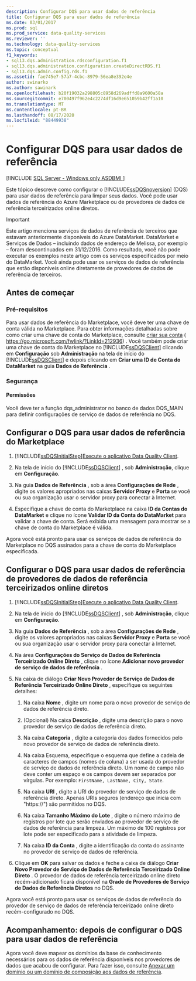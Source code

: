 ```yaml
---
description: Configurar DQS para usar dados de referência
title: Configurar DQS para usar dados de referência
ms.date: 03/01/2017
ms.prod: sql
ms.prod_service: data-quality-services
ms.reviewer: ''
ms.technology: data-quality-services
ms.topic: conceptual
f1_keywords:
- sql13.dqs.administration.rdsconfiguration.f1
- sql13.dqs.administration.configuration.createDirectRDS.f1
- sql13.dqs.admin.config.rds.f1
ms.assetid: fae745e7-57a7-4cbc-8979-56ea8e392e4e
author: swinarko
ms.author: sawinark
ms.openlocfilehash: b20f19032a298805c8958d269adffd8a9600a58a
ms.sourcegitcommit: e700497f962e4c2274df16d9e651059b42ff1a10
ms.translationtype: MT
ms.contentlocale: pt-BR
ms.lasthandoff: 08/17/2020
ms.locfileid: "88449938"
---
```

# <a name="configure-dqs-to-use-reference-data"></a>Configurar DQS para usar dados de referência

[!INCLUDE [SQL Server - Windows only ASDBMI  ](../includes/applies-to-version/sqlserver.md)]

  Este tópico descreve como configurar o [!INCLUDE[ssDQSnoversion](../includes/ssdqsnoversion-md.md)] (DQS) para usar dados de referência para limpar seus dados. Você pode usar dados de referência do Azure Marketplace ou de provedores de dados de referência terceirizados online diretos.  

> [!IMPORTANT]
> Este artigo menciona serviços de dados de referência de terceiros que estavam anteriormente disponíveis do Azure DataMarket. DataMarket e Serviços de Dados – incluindo dados de endereço de Melissa, por exemplo – foram descontinuados em 31/12/2016. Como resultado, você não pode executar os exemplos neste artigo com os serviços especificados por meio do DataMarket. Você ainda pode usar os serviços de dados de referência que estão disponíveis online diretamente de provedores de dados de referência de terceiros.

## <a name="before-you-begin"></a>Antes de começar  
  
###  <a name="prerequisites"></a><a name="Prerequisites"></a> Pré-requisitos  
 Para usar dados de referência do Marketplace, você deve ter uma chave de conta válida no Marketplace. Para obter informações detalhadas sobre como criar uma chave de conta do Marketplace, consulte [criar sua conta](https://go.microsoft.com/fwlink/?LinkId=212936) ( https://go.microsoft.com/fwlink/?LinkId=212936) . Você também pode criar uma chave de conta do Marketplace no [!INCLUDE[ssDQSClient](../includes/ssdqsclient-md.md)] clicando em **Configuração** sob **Administração** na tela de início do [!INCLUDE[ssDQSClient](../includes/ssdqsclient-md.md)] e depois clicando em **Criar uma ID de Conta do DataMarket** na guia **Dados de Referência** .  
  
###  <a name="security"></a><a name="Security"></a> Segurança  
  
####  <a name="permissions"></a><a name="Permissions"></a> Permissões  
 Você deve ter a função dqs_administrator no banco de dados DQS_MAIN para definir configurações de serviço de dados de referência no DQS.  
  
##  <a name="configure-dqs-to-use-reference-data-from-marketplace"></a><a name="Marketplace"></a> Configurar o DQS para usar dados de referência do Marketplace  
  
1.  [!INCLUDE[ssDQSInitialStep](../includes/ssdqsinitialstep-md.md)][Execute o aplicativo Data Quality Client](../data-quality-services/run-the-data-quality-client-application.md).  
  
2.  Na tela de início do [!INCLUDE[ssDQSClient](../includes/ssdqsclient-md.md)] , sob **Administração**, clique em **Configuração**.  
  
3.  Na guia **Dados de Referência** , sob a área **Configurações de Rede** , digite os valores apropriados nas caixas **Servidor Proxy** e **Porta** se você ou sua organização usar o servidor proxy para conectar à Internet.  
  
4.  Especifique a chave de conta do Marketplace na caixa **ID da Contas do DataMarket** e clique no ícone **Validar ID da Conta do DataMarket** para validar a chave de conta. Será exibida uma mensagem para mostrar se a chave de conta do Marketplace é válida.  
  
 Agora você está pronto para usar os serviços de dados de referência do Marketplace no DQS assinados para a chave de conta do Marketplace especificada.  
  
##  <a name="configure-dqs-to-use-reference-data-from-direct-online-third-party-reference-data-providers"></a><a name="ThirdParty"></a> Configurar o DQS para usar dados de referência de provedores de dados de referência terceirizados online diretos  
  
1.  [!INCLUDE[ssDQSInitialStep](../includes/ssdqsinitialstep-md.md)][Execute o aplicativo Data Quality Client](../data-quality-services/run-the-data-quality-client-application.md).  
  
2.  Na tela de início do [!INCLUDE[ssDQSClient](../includes/ssdqsclient-md.md)] , sob **Administração**, clique em **Configuração**.  
  
3.  Na guia **Dados de Referência** , sob a área **Configurações de Rede** , digite os valores apropriados nas caixas **Servidor Proxy** e **Porta** se você ou sua organização usar o servidor proxy para conectar à Internet.  
  
4.  Na área **Configurações do Serviço de Dados de Referência Terceirizado Online Direto** , clique no ícone **Adicionar novo provedor de serviço de dados de referência** .  
  
5.  Na caixa de diálogo **Criar Novo Provedor de Serviço de Dados de Referência Terceirizado Online Direto** , especifique os seguintes detalhes:  
  
    1.  Na caixa **Nome** , digite um nome para o novo provedor de serviço de dados de referência direto.  
  
    2.  (Opcional) Na caixa **Descrição** , digite uma descrição para o novo provedor de serviço de dados de referência direto.  
  
    3.  Na caixa **Categoria** , digite a categoria dos dados fornecidos pelo novo provedor de serviço de dados de referência direto.  
  
    4.  Na caixa Esquema, especifique o esquema que define a cadeia de caracteres de campos (nomes de coluna) a ser usada do provedor de serviço de dados de referência direto. Um nome de campo não deve conter um espaço e os campos devem ser separados por vírgulas. Por exemplo: `FirstName, LastName, City, State`.  
  
    5.  Na caixa **URI** , digite a URI do provedor de serviço de dados de referência direto. Apenas URIs seguros (endereço que inicia com "https://") são permitidos no DQS.  
  
    6.  Na caixa **Tamanho Máximo do Lote** , digite o número máximo de registros por lote que serão enviados ao provedor de serviço de dados de referência para limpeza. Um máximo de 100 registros por lote pode ser especificado para a atividade de limpeza.  
  
    7.  Na caixa **ID da Conta** , digite a identificação da conta do assinante no provedor de serviço de dados de referência.  
  
6.  Clique em **OK** para salvar os dados e feche a caixa de diálogo **Criar Novo Provedor de Serviço de Dados de Referência Terceirizado Online Direto** . O provedor de dados de referência terceirizado online direto recém-adicionado ficará disponível na **Grade de Provedores de Serviço de Dados de Referência Diretos** no DQS.  
  
 Agora você está pronto para usar os serviços de dados de referência do provedor de serviço de dados de referência terceirizado online direto recém-configurado no DQS.  
  
##  <a name="follow-up-after-configuring-dqs-to-use-reference-data"></a><a name="FollowUp"></a> Acompanhamento: depois de configurar o DQS para usar dados de referência  
 Agora você deve mapear os domínios da base de conhecimento necessários para os dados de referência disponíveis nos provedores de dados que acabou de configurar. Para fazer isso, consulte [Anexar um domínio ou um domínio de composição aos dados de referência](../data-quality-services/attach-domain-or-composite-domain-to-reference-data.md).  
  
  
